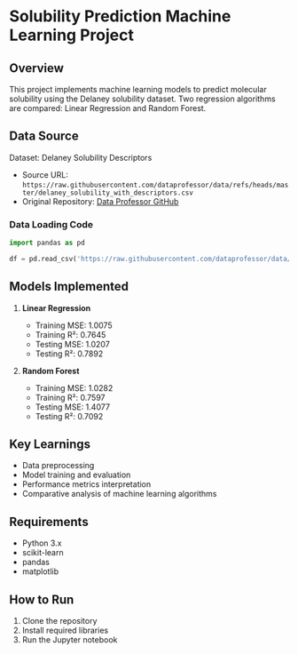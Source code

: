 # Solubility Prediction Machine Learning Project

## Overview
This project implements machine learning models to predict molecular solubility using the Delaney solubility dataset. Two regression algorithms are compared: Linear Regression and Random Forest.

## Data Source
Dataset: Delaney Solubility Descriptors
- Source URL: `https://raw.githubusercontent.com/dataprofessor/data/refs/heads/master/delaney_solubility_with_descriptors.csv`
- Original Repository: [Data Professor GitHub](https://github.com/dataprofessor/data)

### Data Loading Code
```python
import pandas as pd

df = pd.read_csv('https://raw.githubusercontent.com/dataprofessor/data/refs/heads/master/delaney_solubility_with_descriptors.csv')
```

## Models Implemented
1. **Linear Regression**
   - Training MSE: 1.0075
   - Training R²: 0.7645
   - Testing MSE: 1.0207
   - Testing R²: 0.7892

2. **Random Forest**
   - Training MSE: 1.0282
   - Training R²: 0.7597
   - Testing MSE: 1.4077
   - Testing R²: 0.7092

## Key Learnings
- Data preprocessing
- Model training and evaluation
- Performance metrics interpretation
- Comparative analysis of machine learning algorithms

## Requirements
- Python 3.x
- scikit-learn
- pandas
- matplotlib

## How to Run
1. Clone the repository
2. Install required libraries
3. Run the Jupyter notebook
